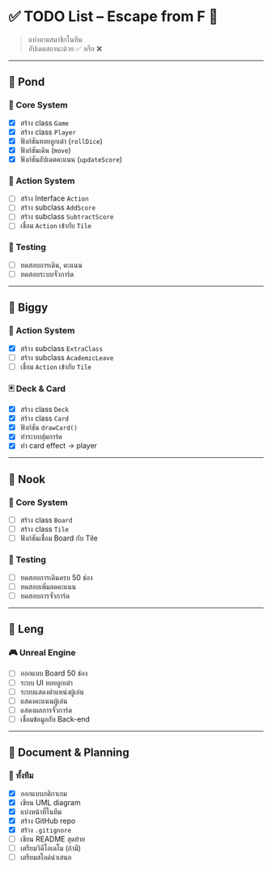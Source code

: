 # ✅ TODO List – Escape from F 🎲

> แบ่งตามสมาชิกในทีม  
> อัปเดตสถานะด้วย ✅ หรือ ❌

---

## 📁 **Pond**

### 🔧 Core System
- [x] สร้าง class `Game`
- [x] สร้าง class `Player`
- [x] ฟังก์ชันทอยลูกเต๋า (`rollDice`)
- [x] ฟังก์ชันเดิน (`move`)
- [x] ฟังก์ชันอัปเดตคะแนน (`updateScore`)

### 🧠 Action System
- [ ] สร้าง Interface `Action`
- [ ] สร้าง subclass `AddScore`
- [ ] สร้าง subclass `SubtractScore`
- [ ] เชื่อม `Action` เข้ากับ `Tile`

### 🧪 Testing
- [ ] ทดสอบการเดิน, คะแนน
- [ ] ทดสอบระบบจั่วการ์ด

---

## 📁 **Biggy**

### 🧠 Action System
- [x] สร้าง subclass `ExtraClass`
- [ ] สร้าง subclass `AcademicLeave`
- [ ] เชื่อม `Action` เข้ากับ `Tile`

### 🃏 Deck & Card
- [x] สร้าง class `Deck`
- [x] สร้าง class `Card`
- [x] ฟังก์ชัน `drawCard()`
- [x] ทำระบบสุ่มการ์ด
- [x] ทำ card effect → player

---

## 📁 **Nook**

### 🔧 Core System
- [ ] สร้าง class `Board`
- [ ] สร้าง class `Tile`
- [ ] ฟังก์ชันเชื่อม Board กับ Tile

### 🧪 Testing
- [ ] ทดสอบการเดินครบ 50 ช่อง
- [ ] ทดสอบเพิ่มลดคะแนน
- [ ] ทดสอบการจั่วการ์ด

---

## 📁 **Leng**

### 🎮 Unreal Engine
- [ ] ออกแบบ Board 50 ช่อง
- [ ] ระบบ UI ทอยลูกเต๋า
- [ ] ระบบแสดงตำแหน่งผู้เล่น
- [ ] แสดงคะแนนผู้เล่น
- [ ] แสดงผลการจั่วการ์ด
- [ ] เชื่อมข้อมูลกับ Back-end

---

## 📁 **Document & Planning**

### 🎯 ทั้งทีม
- [x] ออกแบบกติกาเกม
- [x] เขียน UML diagram
- [x] แบ่งหน้าที่ในทีม
- [x] สร้าง GitHub repo
- [x] สร้าง `.gitignore`
- [ ] เขียน README สุดท้าย
- [ ] เตรียมวิดีโอเดโม (ถ้ามี)
- [ ] เตรียมสไลด์นำเสนอ
